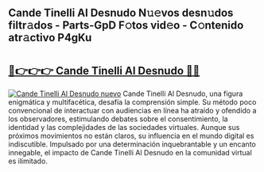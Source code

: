 ## Cande Tinelli Al Desnudo N𝚞𝚎vos desn𝚞dos filtr𝚊dos - Parts-GpD F𝚘tos vid𝚎o - C𝚘ntenido atr𝚊ctivo P4gKu

# <h2><a href="http://mbaxxra.tromn.icu/?c=Cande+Tinelli+Al+Desnudo">🔗👉👉👉 Cande Tinelli Al Desnudo 🔗🔗</a></h2>

[![Cande Tinelli Al Desnudo nuevo](https://i.imgur.com/pEAQMta.gif)](http://mbaxxra.tromn.icu/?c=Cande+Tinelli+Al+Desnudo)
Cande Tinelli Al Desnudo, una figura enigmática y multifacética, desafía la comprensión simple. Su método poco convencional de interactuar con audiencias en línea ha atraído y ofendido a los observadores, estimulando debates sobre el consentimiento, la identidad y las complejidades de las sociedades virtuales. Aunque sus próximos movimientos no están claros, su influencia en el mundo digital es indiscutible. Impulsado por una determinación inquebrantable y un encanto innegable, el impacto de Cande Tinelli Al Desnudo en la comunidad virtual es ilimitado.
